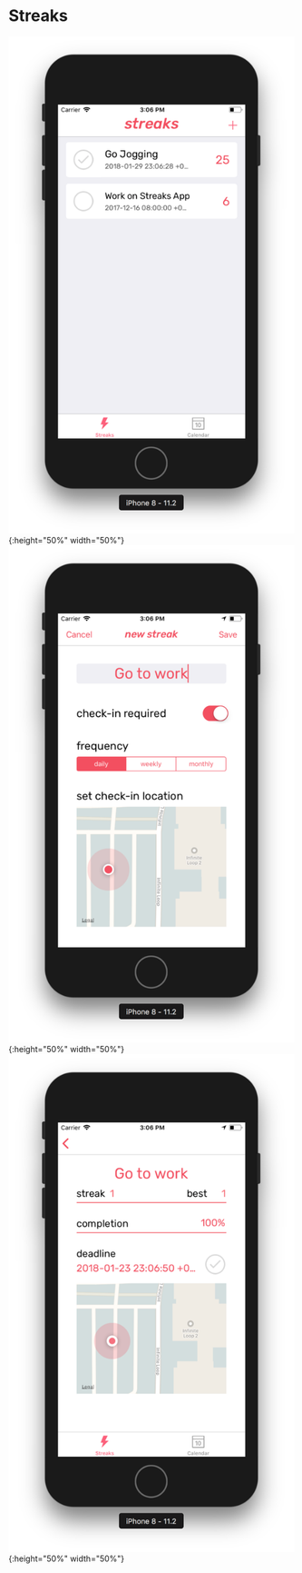 # Streaks

![Home](https://raw.githubusercontent.com/chrisaguilera/Streaks/master/Supporting%20Files/Assets.xcassets/streaks_home.imageset/streaks_home.png) {:height="50%" width="50%"} ![New Event](https://raw.githubusercontent.com/chrisaguilera/Streaks/master/Supporting%20Files/Assets.xcassets/streaks_newEvent.imageset/streaks_newEvent.png) {:height="50%" width="50%"} ![Event](https://raw.githubusercontent.com/chrisaguilera/Streaks/master/Supporting%20Files/Assets.xcassets/streaks_event.imageset/streaks_event.png) {:height="50%" width="50%"}
